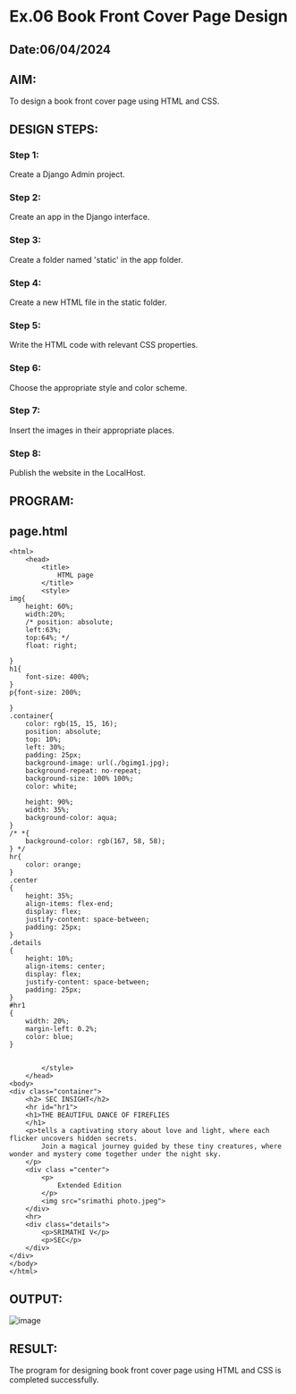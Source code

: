 # Ex.06 Book Front Cover Page Design
## Date:06/04/2024

## AIM:
To design a book front cover page using HTML and CSS.

## DESIGN STEPS:

### Step 1:
Create a Django Admin project.

### Step 2:
Create an app in the Django interface.

### Step 3:
Create a folder named 'static' in the app folder.

### Step 4:
Create a new HTML file in the static folder.

### Step 5:
Write the HTML code with relevant CSS properties.

### Step 6:
Choose the appropriate style and color scheme.

### Step 7:
Insert the images in their appropriate places.

### Step 8:
Publish the website in the LocalHost.

## PROGRAM:
## page.html
```
<html>
    <head>
        <title>
            HTML page
        </title>
        <style>
img{
    height: 60%;
    width:20%;
    /* position: absolute;
    left:63%;
    top:64%; */
    float: right;

}
h1{
    font-size: 400%;
}
p{font-size: 200%;

}       
.container{
    color: rgb(15, 15, 16);
    position: absolute;
    top: 10%;
    left: 30%;
    padding: 25px;
    background-image: url(./bgimg1.jpg);
    background-repeat: no-repeat;
    background-size: 100% 100%;
    color: white;
 
    height: 90%;
    width: 35%;
    background-color: aqua;
}
/* *{
    background-color: rgb(167, 58, 58);
} */
hr{
    color: orange;
}
.center
{
    height: 35%;
    align-items: flex-end;
    display: flex;
    justify-content: space-between;
    padding: 25px;
}
.details
{
    height: 10%;
    align-items: center;
    display: flex;
    justify-content: space-between;
    padding: 25px;
}
#hr1
{
    width: 20%;
    margin-left: 0.2%;
    color: blue;
}


        </style>
    </head>
<body>
<div class="container">
    <h2> SEC INSIGHT</h2>
    <hr id="hr1">
    <h1>THE BEAUTIFUL DANCE OF FIREFLIES
    </h1>
    <p>tells a captivating story about love and light, where each flicker uncovers hidden secrets. 
        Join a magical journey guided by these tiny creatures, where wonder and mystery come together under the night sky.
    </p>
    <div class ="center">
        <p>
            Extended Edition            
        </p>    
        <img src="srimathi photo.jpeg">
    </div>
    <hr>
    <div class="details">
        <p>SRIMATHI V</p>
        <p>SEC</p>
    </div>    
</div>    
</body>
</html>

```


## OUTPUT:
![image](https://github.com/Srimathi0123/cover/assets/118673240/ab9514db-bb60-4875-8d7f-8b77bd9b0b01)



## RESULT:
The program for designing book front cover page using HTML and CSS is completed successfully.
